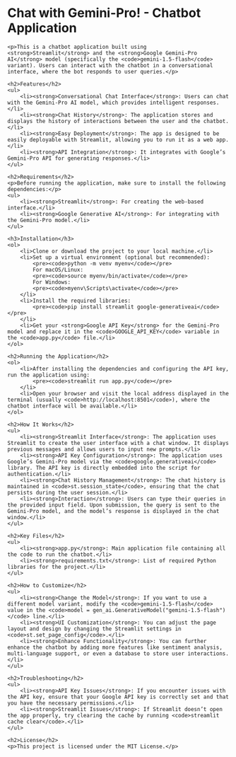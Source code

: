 <!DOCTYPE html>
<html lang="en">
<head>
    <meta charset="UTF-8">
    <meta name="viewport" content="width=device-width, initial-scale=1.0">
    <meta http-equiv="X-UA-Compatible" content="ie=edge">
    <title>Chat with Gemini-Pro! - Chatbot Application</title>
</head>
<body>
    <h1>Chat with Gemini-Pro! - Chatbot Application</h1>

    <p>This is a chatbot application built using <strong>Streamlit</strong> and the <strong>Google Gemini-Pro AI</strong> model (specifically the <code>gemini-1.5-flash</code> variant). Users can interact with the chatbot in a conversational interface, where the bot responds to user queries.</p>

    <h2>Features</h2>
    <ul>
        <li><strong>Conversational Chat Interface</strong>: Users can chat with the Gemini-Pro AI model, which provides intelligent responses.</li>
        <li><strong>Chat History</strong>: The application stores and displays the history of interactions between the user and the chatbot.</li>
        <li><strong>Easy Deployment</strong>: The app is designed to be easily deployable with Streamlit, allowing you to run it as a web app.</li>
        <li><strong>API Integration</strong>: It integrates with Google’s Gemini-Pro API for generating responses.</li>
    </ul>

    <h2>Requirements</h2>
    <p>Before running the application, make sure to install the following dependencies:</p>
    <ul>
        <li><strong>Streamlit</strong>: For creating the web-based interface.</li>
        <li><strong>Google Generative AI</strong>: For integrating with the Gemini-Pro model.</li>
    </ul>

    <h3>Installation</h3>
    <ol>
        <li>Clone or download the project to your local machine.</li>
        <li>Set up a virtual environment (optional but recommended):
            <pre><code>python -m venv myenv</code></pre>
            For macOS/Linux:
            <pre><code>source myenv/bin/activate</code></pre>
            For Windows:
            <pre><code>myenv\Scripts\activate</code></pre>
        </li>
        <li>Install the required libraries:
            <pre><code>pip install streamlit google-generativeai</code></pre>
        </li>
        <li>Get your <strong>Google API Key</strong> for the Gemini-Pro model and replace it in the <code>GOOGLE_API_KEY</code> variable in the <code>app.py</code> file.</li>
    </ol>

    <h2>Running the Application</h2>
    <ol>
        <li>After installing the dependencies and configuring the API key, run the application using:
            <pre><code>streamlit run app.py</code></pre>
        </li>
        <li>Open your browser and visit the local address displayed in the terminal (usually <code>http://localhost:8501</code>), where the chatbot interface will be available.</li>
    </ol>

    <h2>How It Works</h2>
    <ul>
        <li><strong>Streamlit Interface</strong>: The application uses Streamlit to create the user interface with a chat window. It displays previous messages and allows users to input new prompts.</li>
        <li><strong>API Key Configuration</strong>: The application uses Google’s Gemini-Pro model via the <code>google.generativeai</code> library. The API key is directly embedded into the script for authentication.</li>
        <li><strong>Chat History Management</strong>: The chat history is maintained in <code>st.session_state</code>, ensuring that the chat persists during the user session.</li>
        <li><strong>Interaction</strong>: Users can type their queries in the provided input field. Upon submission, the query is sent to the Gemini-Pro model, and the model’s response is displayed in the chat window.</li>
    </ul>

    <h2>Key Files</h2>
    <ul>
        <li><strong>app.py</strong>: Main application file containing all the code to run the chatbot.</li>
        <li><strong>requirements.txt</strong>: List of required Python libraries for the project.</li>
    </ul>

    <h2>How to Customize</h2>
    <ul>
        <li><strong>Change the Model</strong>: If you want to use a different model variant, modify the <code>gemini-1.5-flash</code> value in the <code>model = gen_ai.GenerativeModel("gemini-1.5-flash")</code> line.</li>
        <li><strong>UI Customization</strong>: You can adjust the page layout and design by changing the Streamlit settings in <code>st.set_page_config</code>.</li>
        <li><strong>Enhance Functionality</strong>: You can further enhance the chatbot by adding more features like sentiment analysis, multi-language support, or even a database to store user interactions.</li>
    </ul>

    <h2>Troubleshooting</h2>
    <ul>
        <li><strong>API Key Issues</strong>: If you encounter issues with the API key, ensure that your Google API key is correctly set and that you have the necessary permissions.</li>
        <li><strong>Streamlit Issues</strong>: If Streamlit doesn’t open the app properly, try clearing the cache by running <code>streamlit cache clear</code>.</li>
    </ul>

    <h2>License</h2>
    <p>This project is licensed under the MIT License.</p>
</body>
</html>
